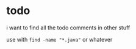 # todo
i want to find all the todo comments in other stuff

use with `find -name "*.java"` or whatever
